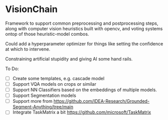 # VisionChain
Framework to support common preprocessing and postprocessing steps, along with computer vision heuristics built with opencv, and voting systems ontop of those heuristic-model combos. 

Could add a hyperparameter optimizer for things like setting the confidence at which to intervene.

Constraining artificial stupidity and giving AI some hand rails.

To Do: 
- [ ] Create some templates, e.g. cascade model
- [ ] Support VQA models on crops or similar
- [ ] Support NN Classifiers based on the embeddings of multiple models.
- [ ] Support Segmentation models
- [ ] Support more from https://github.com/IDEA-Research/Grounded-Segment-Anything/tree/main
- [ ] Integrate TaskMatrix a bit https://github.com/microsoft/TaskMatrix
